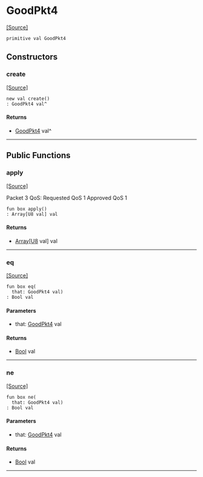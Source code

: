 # GoodPkt4
<span class="source-link">[[Source]](src/mqtt-utilities/testPackets.md#L-0-24)</span>
```pony
primitive val GoodPkt4
```

## Constructors

### create
<span class="source-link">[[Source]](src/mqtt-utilities/testPackets.md#L-0-24)</span>


```pony
new val create()
: GoodPkt4 val^
```

#### Returns

* [GoodPkt4](mqtt-utilities-GoodPkt4.md) val^

---

## Public Functions

### apply
<span class="source-link">[[Source]](src/mqtt-utilities/testPackets.md#L-0-24)</span>


Packet 3 QoS: Requested QoS 1 Approved QoS 1


```pony
fun box apply()
: Array[U8 val] val
```

#### Returns

* [Array](builtin-Array.md)\[[U8](builtin-U8.md) val\] val

---

### eq
<span class="source-link">[[Source]](src/mqtt-utilities/testPackets.md#L-0-24)</span>


```pony
fun box eq(
  that: GoodPkt4 val)
: Bool val
```
#### Parameters

*   that: [GoodPkt4](mqtt-utilities-GoodPkt4.md) val

#### Returns

* [Bool](builtin-Bool.md) val

---

### ne
<span class="source-link">[[Source]](src/mqtt-utilities/testPackets.md#L-0-24)</span>


```pony
fun box ne(
  that: GoodPkt4 val)
: Bool val
```
#### Parameters

*   that: [GoodPkt4](mqtt-utilities-GoodPkt4.md) val

#### Returns

* [Bool](builtin-Bool.md) val

---

